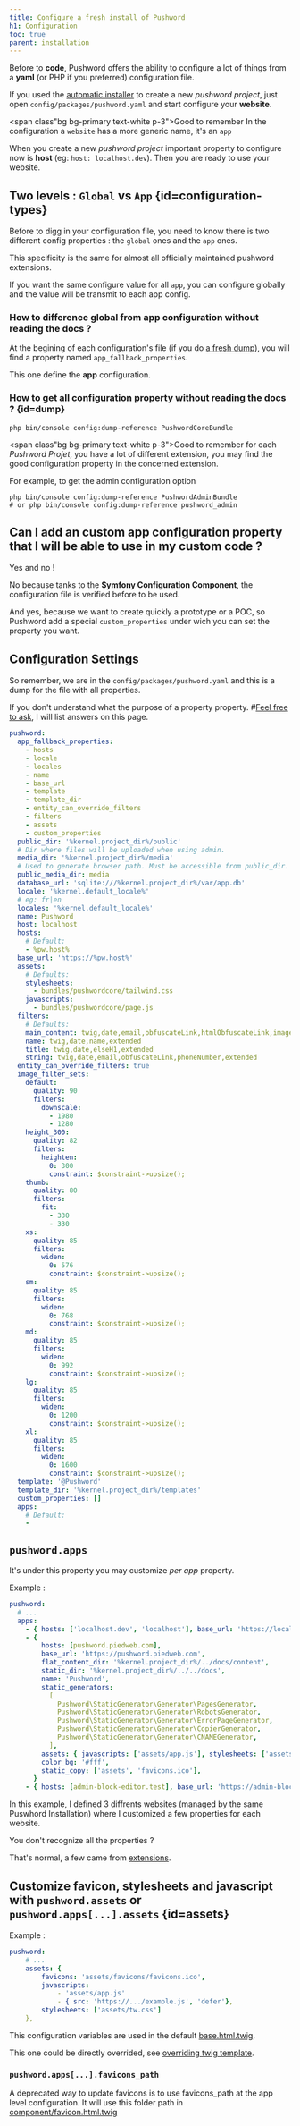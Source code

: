 ```yaml
---
title: Configure a fresh install of Pushword
h1: Configuration
toc: true
parent: installation
---
```


Before to **code**, Pushword offers the ability to configure a lot of things from a **yaml** (or PHP if you preferred) configuration file.

If you used the [automatic installer](/installation) to create a new _pushword project_, just open `config/packages/pushword.yaml` and start configure your **website**.

<span class"bg bg-primary text-white p-3">Good to remember</span> In the configuration a `website` has a more generic name, it's an `app`

When you create a new _pushword project_ important property to configure now is **host** (eg: `host: localhost.dev`). Then you are ready to use your website.

## Two levels : `Global` vs `App` {id=configuration-types}

Before to digg in your configuration file, you need to know there is two different config properties : the `global` ones and the `app` ones.

This specificity is the same for almost all officially maintained pushword extensions.

If you want the same configure value for all `app`, you can configure globally and the value will be transmit to each app config.

### How to difference global from app configuration without reading the docs ?

At the begining of each configuration's file (if you do [a fresh dump](#dump)), you will find a property named `app_fallback_properties`.

This one define the **app** configuration.

### How to get all configuration property without reading the docs ? {id=dump}

```shell
php bin/console config:dump-reference PushwordCoreBundle
```

<span class"bg bg-primary text-white p-3">Good to remember</span> for each _Pushword Projet_, you have a lot of different extension, you may find the good configuration property in the concerned extension.

For example, to get the admin configuration option

```shell
php bin/console config:dump-reference PushwordAdminBundle
# or php bin/console config:dump-reference pushword_admin
```

## Can I add an custom app configuration property that I will be able to use in my custom code ?

Yes and no !

No because tanks to the **Symfony Configuration Component**, the configuration file is verified before to be used.

And yes, because we want to create quickly a prototype or a POC, so Pushword add a special `custom_properties` under wich you can set the property you want.

## Configuration Settings

So remember, we are in the `config/packages/pushword.yaml` and this is a dump for the file with all properties.

If you don't understand what the purpose of a property property. #[Feel free to ask](https://github.com/Pushword/Pushword/issues/new), I will list answers on this page.

```yaml
pushword:
  app_fallback_properties:
    - hosts
    - locale
    - locales
    - name
    - base_url
    - template
    - template_dir
    - entity_can_override_filters
    - filters
    - assets
    - custom_properties
  public_dir: '%kernel.project_dir%/public'
  # Dir where files will be uploaded when using admin.
  media_dir: '%kernel.project_dir%/media'
  # Used to generate browser path. Must be accessible from public_dir.
  public_media_dir: media
  database_url: 'sqlite:///%kernel.project_dir%/var/app.db'
  locale: '%kernel.default_locale%'
  # eg: fr|en
  locales: '%kernel.default_locale%'
  name: Pushword
  host: localhost
  hosts:
    # Default:
    - %pw.host%
  base_url: 'https://%pw.host%'
  assets:
    # Defaults:
    stylesheets:
      - bundles/pushwordcore/tailwind.css
    javascripts:
      - bundles/pushwordcore/page.js
  filters:
    # Defaults:
    main_content: twig,date,email,obfuscateLink,htmlObfuscateLink,image,phoneNumber,punctuation,markdown,mainContentSplitter,extended
    name: twig,date,name,extended
    title: twig,date,elseH1,extended
    string: twig,date,email,obfuscateLink,phoneNumber,extended
  entity_can_override_filters: true
  image_filter_sets:
    default:
      quality: 90
      filters:
        downscale:
          - 1980
          - 1280
    height_300:
      quality: 82
      filters:
        heighten:
          0: 300
          constraint: $constraint->upsize();
    thumb:
      quality: 80
      filters:
        fit:
          - 330
          - 330
    xs:
      quality: 85
      filters:
        widen:
          0: 576
          constraint: $constraint->upsize();
    sm:
      quality: 85
      filters:
        widen:
          0: 768
          constraint: $constraint->upsize();
    md:
      quality: 85
      filters:
        widen:
          0: 992
          constraint: $constraint->upsize();
    lg:
      quality: 85
      filters:
        widen:
          0: 1200
          constraint: $constraint->upsize();
    xl:
      quality: 85
      filters:
        widen:
          0: 1600
          constraint: $constraint->upsize();
  template: '@Pushword'
  template_dir: '%kernel.project_dir%/templates'
  custom_properties: []
  apps:
    # Default:
    -
```

## `pushword.apps`

It's under this property you may customize _per app_ property.

Example :

```yaml
pushword:
  # ...
  apps:
    - { hosts: ['localhost.dev', 'localhost'], base_url: 'https://localhost.dev', randomTest: 123, admin_block_editor: false, admin_block_editor_disable_listener: true }
    - {
        hosts: [pushword.piedweb.com],
        base_url: 'https://pushword.piedweb.com',
        flat_content_dir: '%kernel.project_dir%/../docs/content',
        static_dir: '%kernel.project_dir%/../../docs',
        name: 'Pushword',
        static_generators:
          [
            Pushword\StaticGenerator\Generator\PagesGenerator,
            Pushword\StaticGenerator\Generator\RobotsGenerator,
            Pushword\StaticGenerator\Generator\ErrorPageGenerator,
            Pushword\StaticGenerator\Generator\CopierGenerator,
            Pushword\StaticGenerator\Generator\CNAMEGenerator,
          ],
        assets: { javascripts: ['assets/app.js'], stylesheets: ['assets/tw.css'] },
        color_bg: '#fff',
        static_copy: ['assets', 'favicons.ico'],
      }
    - { hosts: [admin-block-editor.test], base_url: 'https://admin-block-editor.test' }
```

In this example, I defined 3 diffrents websites (managed by the same Puswhord Installation) where I customized a few properties
for each website.

You don't recognize all the properties ?

That's normal, a few came from [extensions](/extensions).

## Customize favicon, stylesheets and javascript with `pushword.assets` or `pushword.apps[...].assets` {id=assets}

Example :

```yaml
pushword:
    # ...
    assets: {
        favicons: 'assets/favicons/favicons.ico',
        javascripts:
            - 'assets/app.js'
            - { src: 'https://.../example.js', 'defer'},
        stylesheets: ['assets/tw.css']
    },
```

This configuration variables are used in the default [base.html.twig](https://github.com/Pushword/Pushword/blob/main/packages/core/src/templates/base.html.twig#).

This one could be directly overrided, see [overriding twig template](override-theme.md).

### `pushword.apps[...].favicons_path`

A deprecated way to update favicons is to use favicons_path at the app level configuration. It will use this folder path in [component/favicon.html.twig](https://github.com/Pushword/Pushword/blob/main/packages/core/src/templates/component/favicon.html.twig)
